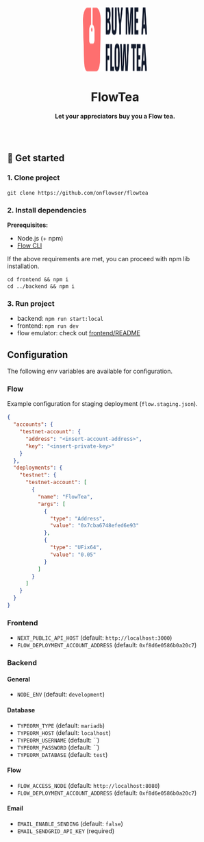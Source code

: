 <div align="center">
	<br>
	<img alt="Flowser logo" src="./logo.svg" width="150" height="150">
	<h1>FlowTea</h1>
	<p>
		<b>Let your appreciators buy you a Flow tea.</b>
	</p>
	<br>
	<br>
</div>

## 👋 Get started

### 1. Clone project

```shell
git clone https://github.com/onflowser/flowtea
```

### 2. Install dependencies

**Prerequisites:**
- Node.js (+ npm)
- [Flow CLI](https://docs.onflow.org/flow-cli/)

If the above requirements are met, you can proceed with npm lib installation.

```shell
cd frontend && npm i
cd ../backend && npm i
```

### 3. Run project

- backend: `npm run start:local`
- frontend: `npm run dev`
- flow emulator: check out [frontend/README](./frontend/README.md#Cadence)

## Configuration

The following env variables are available for configuration.

### Flow

Example configuration for staging deployment (`flow.staging.json`).
```json
{
  "accounts": {
    "testnet-account": {
      "address": "<insert-account-address>",
      "key": "<insert-private-key>"
    }
  },
  "deployments": {
    "testnet": {
      "testnet-account": [
        {
          "name": "FlowTea",
          "args": [
            {
              "type": "Address",
              "value": "0x7cba6748efed6e93"
            },
            {
              "type": "UFix64",
              "value": "0.05"
            }
          ]
        }
      ]
    }
  }
}

```

### Frontend
- `NEXT_PUBLIC_API_HOST` (default: `http://localhost:3000`)
- `FLOW_DEPLOYMENT_ACCOUNT_ADDRESS` (default: `0xf8d6e0586b0a20c7`)

### Backend

#### General
- `NODE_ENV` (default: `development`)

#### Database
- `TYPEORM_TYPE` (default: `mariadb`)
- `TYPEORM_HOST` (default: `localhost`)
- `TYPEORM_USERNAME` (default: ``)
- `TYPEORM_PASSWORD` (default: ``)
- `TYPEORM_DATABASE` (default: `test`)

#### Flow
- `FLOW_ACCESS_NODE` (default: `http://localhost:8080`)
- `FLOW_DEPLOYMENT_ACCOUNT_ADDRESS` (default: `0xf8d6e0586b0a20c7`)

#### Email
- `EMAIL_ENABLE_SENDING` (default: `false`)
- `EMAIL_SENDGRID_API_KEY` (required)
